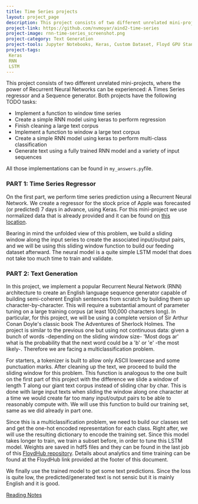 ```yaml
---
title: Time Series projects
layout: project_page
description: This project consists of two different unrelated mini-projects, where the power of Recurrent Neural Networks can be experienced, a Times Series regressor and a Sequence generator. 
project-link: https://github.com/nvmoyar/aind2-time-series
project-image: rnn-time-series_screenshot.png
project-category: Text Generation
project-tools: Jupyter Notebooks, Keras, Custom Dataset, Floyd GPU Standard GPU Tesla K80, 12 GB Memory 61 GB RAM, 100 GB SSD, AWS Deep Learning AMI with Source Code (CUDA 8, Ubuntu), Conda.
project-tags:
 Keras
 RNN
 LSTM
---
```


This project consists of two different unrelated mini-projects, where the power of Recurrent Neural Networks can be experienced: A Times Series regressor and a Sequence generator. Both projects have the following TODO tasks:  

* Implement a function to window time series
* Create a simple RNN model using keras to perform regression
* Finish cleaning a large text corpus
* Implement a function to window a large text corpus
* Create a simple RNN model using keras to perform multi-class classification
* Generate text using a fully trained RNN model and a variety of input sequences

All those implementations can be found in `my_answers.py`file. 

### PART 1: Time Series Regressor

On the first part, we perform time series prediction using a Recurrent Neural Network. We create a regressor for the stock price of Apple was forecasted (or predicted) 7 days in advance, using Keras. For this mini-project we use normalized data that is already provided and it can be found on [this location](https://github.com/nvmoyar/aind2-time-series/datasets/normalized_apple_prices.csv). 

Bearing in mind the unfolded view of this problem, we build a sliding window along the input series to create the associated input/output pairs, and we will be using this sliding window function to build our feeding dataset afterward. The neural model is a quite simple LSTM model that does not take too much time to train and validate.  

### PART 2: Text Generation

In this project, we implement a popular Recurrent Neural Network (RNN) architecture to create an English language sequence generator capable of building semi-coherent English sentences from scratch by building them up character-by-character. This will require a substantial amount of parameter tuning on a large training corpus (at least 100,000 characters long). In particular, for this project, we will be using a complete version of Sir Arthur Conan Doyle's classic book The Adventures of Sherlock Holmes. The project is similar to the previous one but using not continuous data: given a bunch of words -depending on the sliding window size- 'Most dogs ar' what is the probability that the next word could be a 'b' or 'e' -the most likely-. Therefore we are facing a multiclassification problem. 

For starters, a tokenizer is built to allow only ASCII lowercase and some punctuation marks. After cleaning up the text, we proceed to build the sliding window for this problem. This function is analogous to the one built on the first part of this project with the difference we slide a window of length T along our giant text corpus instead of sliding char by char. This is done with large input texts when sliding the window along one character at a time we would create far too many input/output pairs to be able to reasonably compute with. We will use this function to build our training set, same as we did already in part one. 

Since this is a multiclassification problem, we need to build our classes set and get the one-hot encoded representation for each class. Right after, we will use the resulting dictionary to encode the training set. Since this model takes longer to train, we train a subset before, in order to tune this LSTM model. Weights are saved in hdf5 files and they can be found in the last job of this [FloydHub repository](https://www.floydhub.com/nvmoyar/projects/rnn-time-series). Details about analytics and time training can be found at the FloydHub link provided at the footer of this document. 

We finally use the trained model to get some text predictions. Since the loss is quite low, the predicted/generated text is not sensic but it is mainly English and it is good.  

[Reading Notes](https://padlet.com/nvmoyar/72g3qqxc5xp6)